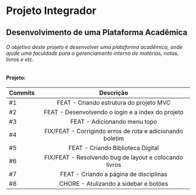 # Projeto Integrador
## Desenvolvimento de uma Plataforma Acadêmica
###### O objetivo deste projeto é desenvolver uma plataforma acadêmica, onde ajude uma faculdade para o gerenciamento interno de matérias, notas, livros e etc. 

#### Projeto:
|    Commits    |   Descrição   |
| ------------- |:-------------:|
| #1            | FEAT - Criando estrutura do projeto MVC   |
| #2            | FEAT - Desenvolvendo o login e a index do projeto   |
| #3            | FEAT - Adicionando menu topo   |
| #4            | FIX/FEAT - Corrigindo erros de rota e adicionando boletim  |
| #5            | FEAT - Criando Biblioteca Digital  |
| #6            | FIX/FEAT - Resolvendo bug de layout e colocando livros  |
| #7            | FEAT - Criando a página de disciplinas  |
| #8            | CHORE - Atulizando a sidebar e botões  |